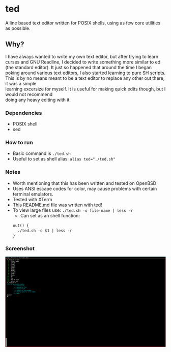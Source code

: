 # ted
A line based text editor written for POSIX shells, using as few core utilities as possible.

## Why?
I have always wanted to write my own text editor, but after trying to learn curses and GNU Readline, 
I decided to write something more similar to ed (the standard editor). It just so happened that 
around the time I began poking around various text editors, I also started learning to pure SH 
scripts. This is by no means meant to be a text editor to replace any other out there, it was a simple  
learning excersize for myself. It is useful for making quick edits though, but I would not recommend  
doing any heavy editing with it.

### Dependencies
* POSIX shell
* sed

### How to run
* Basic command is `./ted.sh`
* Useful to set as shell alias: `alias ted="./ted.sh"`

### Notes
* Worth mentioning that this has been written and tested on OpenBSD
* Uses ANSI escape codes for color, may cause problems with certain terminal emulators.
* Tested with XTerm
* This README.md file was written with ted!
* To view large files use: `./ted.sh -o file-name | less -r`
  * Can set as an shell function:
  ``` 
  out() {
    ./ted.sh -o $1 | less -r
  } 
  ```

### Screenshot
![scrot](scrot.png)
